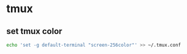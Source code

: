 # tmux

## set tmux color
```bash
echo 'set -g default-terminal "screen-256color"' >> ~/.tmux.conf
```
